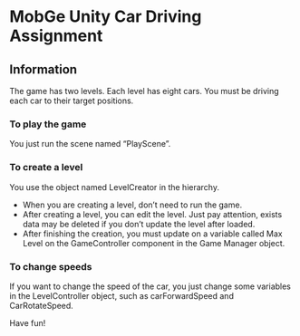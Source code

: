 # MobGe Unity Car Driving Assignment

## Information
The game has two levels. Each level has eight cars. You must be driving each car to their target positions.

### To play the game
You just run the scene named “PlayScene”.

### To create a level
You use the object named LevelCreator in the hierarchy. 
- When you are creating a level, don’t need to run the game.
- After creating a level, you can edit the level. Just pay attention, exists data may be deleted if you don’t update the level after loaded.
- After finishing the creation, you must update on a variable called Max Level on the GameController component in the Game Manager object.

### To change speeds
If you want to change the speed of the car, you just change some variables in the LevelController object, such as carForwardSpeed and CarRotateSpeed.

Have fun!
